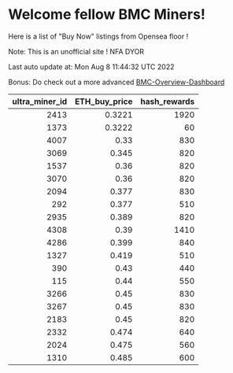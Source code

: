 # Welcome fellow BMC Miners!
Here is a list of "Buy Now" listings from Opensea floor !

Note: This is an unofficial site ! NFA DYOR

Last auto update at: Mon Aug  8 11:44:32 UTC 2022

Bonus: Do check out a more advanced [BMC-Overview-Dashboard](https://dune.com/defifunk/BMC-Overview-Dashboard)


|   ultra_miner_id |   ETH_buy_price |   hash_rewards |
|-----------------:|----------------:|---------------:|
|             2413 |          0.3221 |           1920 |
|             1373 |          0.3222 |             60 |
|             4007 |          0.33   |            830 |
|             3069 |          0.345  |            820 |
|             1537 |          0.36   |            820 |
|             3070 |          0.36   |            820 |
|             2094 |          0.377  |            830 |
|              292 |          0.377  |            510 |
|             2935 |          0.389  |            820 |
|             4308 |          0.39   |           1410 |
|             4286 |          0.399  |            840 |
|             1327 |          0.419  |            510 |
|              390 |          0.43   |            440 |
|              115 |          0.44   |            550 |
|             3266 |          0.45   |            830 |
|             3267 |          0.45   |            830 |
|             2183 |          0.45   |            820 |
|             2332 |          0.474  |            640 |
|             2024 |          0.475  |            560 |
|             1310 |          0.485  |            600 |